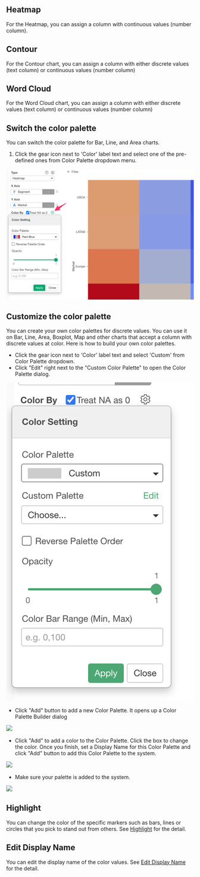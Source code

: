 ## Heatmap 

For the Heatmap, you can assign a column with continuous values (number column). 

## Contour

For the Contour chart, you can assign a column with either discrete values (text column) or continuous values (number column) 

## Word Cloud

For the Word Cloud chart, you can assign a column with either discrete values (text column) or continuous values (number column) 



## Switch the color palette

You can switch the color palette for Bar, Line, and Area charts.

1. Click the gear icon next to 'Color' label text and select one of the pre-defined ones from Color Palette dropdown menu.

![](images/color-1.png)


## Customize the color palette

You can create your own color palettes for discrete values. You can use it on Bar, Line, Area, Boxplot, Map and other charts that accept a column with discrete values at color. Here is how to build your own color palettes.

* Click the gear icon next to 'Color' label text and select 'Custom' from Color Palette dropdown.
* Click "Edit" right next to the "Custom Color Palette" to open the Color Palette dialog. 

![](images/build_palette1.png)


* Click "Add" button to add a new Color Palette. It opens up a Color Palette Builder dialog

![](images/build_palette2.png)

* Click "Add" to add a color to the Color Palette. Click the box to change the color. Once you finish, set a Display Name for this Color Palette and click "Add" button to add this Color Palette to the system.

![](images/build_palette3.png)

* Make sure your palette is added to the system. 

![](images/build_palette4.png)



## Highlight 

You can change the color of the specific markers such as bars, lines or circles that you pick to stand out from others. See [Highlight](highlight.md) for the detail. 


## Edit Display Name 

You can edit the display name of the color values. See [Edit Display Name](edit-display-name.md) for the detail. 
